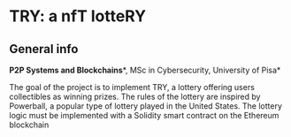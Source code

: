 # TRY: a nfT lotteRY
## General info
**P2P Systems and Blockchains***, MSc in Cybersecurity, University of Pisa*

The goal of the project is to implement TRY, a lottery offering users collectibles as winning prizes. The rules of the lottery are inspired by Powerball, a popular
type of lottery played in the United States. The lottery logic must be implemented with a Solidity smart contract on the Ethereum blockchain
